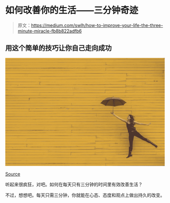 # 如何改善你的生活——三分钟奇迹

> 原文：<https://medium.com/swlh/how-to-improve-your-life-the-three-minute-miracle-fb8b822adfb6>

## 用这个简单的技巧让你自己走向成功

![](img/20f14254ddc76bbcaa9948539e322566.png)

[Source](https://unsplash.com/search/photos/success?modal=%7B%22userId%22%3A%22Z1mu-fDnXK8%22%2C%22tag%22%3A%22CreditBadge%22%7D)

听起来很疯狂，对吧。如何在每天只有三分钟的时间里有效改善生活？

不过，想想吧。每天只需三分钟，你就能在心态、态度和观点上做出持久的改变。